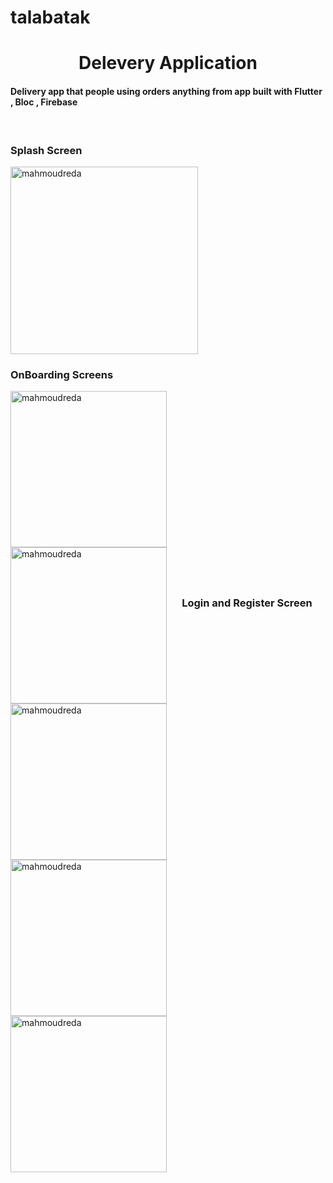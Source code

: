 # talabatak

<h1 align="center">Delevery Application</h1>
<h4 align="left">Delivery app that people using orders anything from app built with Flutter , Bloc , Firebase</h4>

</br>

<h3 align="left">Splash Screen</h3>

<img align="center" width="300" src="https://firebasestorage.googleapis.com/v0/b/talabat-d4b5a.appspot.com/o/WhatsApp%20Image%202022-07-02%20at%202.48.43%20PM.jpeg?alt=media&token=6b0457f7-69ac-46c4-b6e8-0c763c7fa621" alt="mahmoudreda" />

</br>

<h3 align="left">OnBoarding Screens</h3>

<img align="left" width="250" src="https://firebasestorage.googleapis.com/v0/b/talabat-d4b5a.appspot.com/o/WhatsApp%20Image%202022-07-02%20at%202.48.37%20PM%20(1).jpeg?alt=media&token=4ec33f66-f212-48bd-948a-169260ad15ca" alt="mahmoudreda" />

<img align="left" width="250" src="https://firebasestorage.googleapis.com/v0/b/talabat-d4b5a.appspot.com/o/WhatsApp%20Image%202022-07-02%20at%202.48.36%20PM%20(1).jpeg?alt=media&token=1f501e60-e507-4332-8480-9a4fc4278e74" alt="mahmoudreda" />

<img align="left" width="250" src="https://firebasestorage.googleapis.com/v0/b/talabat-d4b5a.appspot.com/o/WhatsApp%20Image%202022-07-02%20at%202.48.38%20PM.jpeg?alt=media&token=b4458361-dbbd-4964-ad8d-07b9f27a006f" alt="mahmoudreda" />

</br></br></br></br></br></br></br></br></br></br></br></br></br></br></br></br></br></br>

<h3 align="center">Login and Register Screen</h3>

<img align="left" width="250" src="https://firebasestorage.googleapis.com/v0/b/talabat-d4b5a.appspot.com/o/WhatsApp%20Image%202022-07-02%20at%202.48.41%20PM%20(2).jpeg?alt=media&token=12e0b144-3782-4a7b-8245-6f4ceb748abb" alt="mahmoudreda" />

<img align="left" width="250" src="https://firebasestorage.googleapis.com/v0/b/talabat-d4b5a.appspot.com/o/WhatsApp%20Image%202022-07-02%20at%202.48.37%20PM.jpeg?alt=media&token=f39c488e-5433-450d-9471-d4ff53e91b1b" alt="mahmoudreda" />

